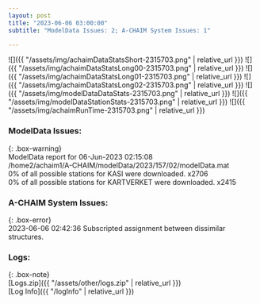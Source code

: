 ```yaml
---
layout: post
title: "2023-06-06 03:00:00"
subtitle: "ModelData Issues: 2; A-CHAIM System Issues: 1"

---
```


![]({{ "/assets/img/achaimDataStatsShort-2315703.png" | relative_url }})
![]({{ "/assets/img/achaimDataStatsLong00-2315703.png" | relative_url }})
![]({{ "/assets/img/achaimDataStatsLong01-2315703.png" | relative_url }})
![]({{ "/assets/img/achaimDataStatsLong02-2315703.png" | relative_url }})
![]({{ "/assets/img/modelDataDataStats-2315703.png" | relative_url }})
![]({{ "/assets/img/modelDataStationStats-2315703.png" | relative_url }})
![]({{ "/assets/img/achaimRunTime-2315703.png" | relative_url }})


### ModelData Issues:  
  
{: .box-warning}  
 ModelData report for 06-Jun-2023 02:15:08   
 /home2/achaim1/A-CHAIM/modelData/2023/157/02/modelData.mat   
 0% of all possible stations for KASI were downloaded. x2706   
 0% of all possible stations for KARTVERKET were downloaded. x2415   
  
### A-CHAIM System Issues:  
  
{: .box-error}  
2023-06-06 02:42:36 Subscripted assignment between dissimilar structures.  

### Logs:  
  
{: .box-note}  
[Logs.zip]({{ "/assets/other/logs.zip" | relative_url }})  
[Log Info]({{ "/logInfo" | relative_url }})  
